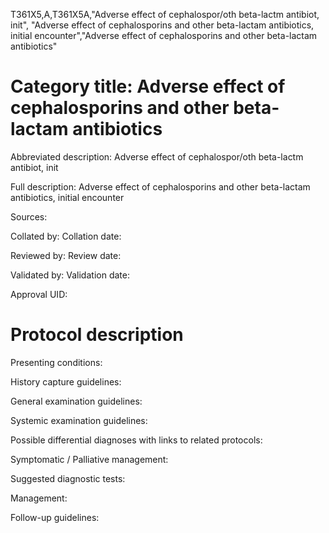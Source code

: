 T361X5,A,T361X5A,"Adverse effect of cephalospor/oth beta-lactm antibiot, init", "Adverse effect of cephalosporins and other beta-lactam antibiotics, initial encounter","Adverse effect of cephalosporins and other beta-lactam antibiotics"
# Category title: Adverse effect of cephalosporins and other beta-lactam antibiotics

Abbreviated description: Adverse effect of cephalospor/oth beta-lactm antibiot, init

Full description: Adverse effect of cephalosporins and other beta-lactam antibiotics, initial encounter

Sources:

Collated by:
Collation date:

Reviewed by:
Review date:

Validated by:
Validation date:

Approval UID:

# Protocol description

Presenting conditions:

History capture guidelines:

General examination guidelines:

Systemic examination guidelines:

Possible differential diagnoses with links to related protocols:

Symptomatic / Palliative management:

Suggested diagnostic tests:

Management:

Follow-up guidelines:
